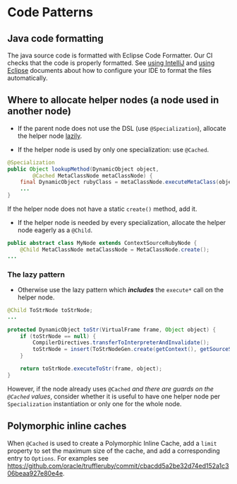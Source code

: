 # Code Patterns

## Java code formatting

The java source code is formatted with Eclipse Code Formatter. Our CI checks
that the code is properly formatted. See [using IntelliJ](using-intellij.md) and
[using Eclipse](using-eclipse.md) documents about how to configure your IDE to
format the files automatically.

## Where to allocate helper nodes (a node used in another node)

* If the parent node does not use the DSL (use `@Specialization`), allocate the
  helper node [lazily](#the-lazy-pattern).

* If the helper node is used by only one specialization: use `@Cached`.

```java
@Specialization
public Object lookupMethod(DynamicObject object,
        @Cached MetaClassNode metaClassNode) {
    final DynamicObject rubyClass = metaClassNode.executeMetaClass(object);
    ...
}
```
If the helper node does not have a static `create()` method, add it.

* If the helper node is needed by every specialization, allocate the helper node
  eagerly as a `@Child`.

```java
public abstract class MyNode extends ContextSourceRubyNode {
    @Child MetaClassNode metaClassNode = MetaClassNode.create();
...
```

### The lazy pattern

* Otherwise use the lazy pattern which __*includes*__ the `execute*` call on the
  helper node.

```java
@Child ToStrNode toStrNode;
...

protected DynamicObject toStr(VirtualFrame frame, Object object) {
    if (toStrNode == null) {
        CompilerDirectives.transferToInterpreterAndInvalidate();
        toStrNode = insert(ToStrNodeGen.create(getContext(), getSourceSection(), null));
    }

    return toStrNode.executeToStr(frame, object);
}
```

However, if the node already uses `@Cached` *and there are guards on the
`@Cached` values*, consider whether it is useful to have one helper node per
`Specialization` instantiation or only one for the whole node.

## Polymorphic inline caches

When `@Cached` is used to create a Polymorphic Inline Cache, add a `limit`
property to set the maximum size of the cache, and add a corresponding entry to
`Options`. For examples see
https://github.com/oracle/truffleruby/commit/cbacdd5a2be32d74ed152a1c306beaa927e80e4e.
